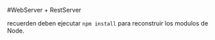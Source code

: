 #WebServer + RestServer


recuerden deben ejecutar ```npm install``` para reconstruir los modulos de Node.
